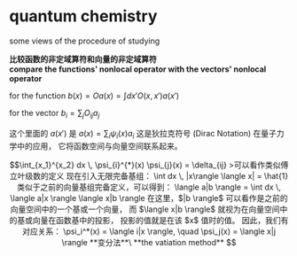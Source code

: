 # quantum chemistry
some views of the procedure of studying

**比较函数的非定域算符和向量的非定域算符**\
**compare the functions' nonlocal operator with the vectors' nonlocal operator**  

for the function
$b(x)=Oa(x)=\int dx' O(x, x')a(x')$

for the vector
$b_i = \sum_j O_{ij} a_j$

这个里面的 $a(x')$ 是 $a(x) = \sum_{i} \psi_{i}(x) a_{i}$
这是狄拉克符号 (Dirac Notation) 在量子力学中的应用，
它将函数空间与向量空间联系起来。
```math
\int_{x_1}^{x_2} dx \, \psi_{i}^{*}(x) \psi_{j}(x) = \delta_{ij}
>可以看作类似傅立叶级数的定义
现在引入无限完备基组：
\int dx \, |x\rangle \langle x| = \hat{1}
类似于之前的向量基组完备定义，可以得到：
\langle a|b \rangle = \int dx \, \langle a|x \rangle \langle x|b \rangle  
在这里，$|b \rangle$ 可以看作是之前的向量空间中的一个基或一个向量，  
而 $\langle x|b \rangle$ 就视为在向量空间中的基或向量在函数基中的投影，  
投影的值就是在该 $x$ 值时的值。    
因此，我们有对应关系：
\psi_i^*(x) = \langle i|x \rangle, \quad \psi_j(x) = \langle x|j \rangle
**变分法**\
**the vatiation method**
